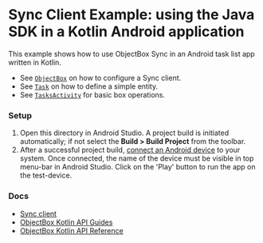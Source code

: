 # Sync Client Example: using the Java SDK in a Kotlin Android application 

This example shows how to use ObjectBox Sync in an Android task list app written in Kotlin.

- See [`ObjectBox`](app/src/main/java/io/objectbox/example/sync/ObjectBox.kt) on how to configure a Sync client.
- See [`Task`](app/src/main/java/io/objectbox/example/sync/Task.kt) on how to define a simple entity.
- See [`TasksActivity`](app/src/main/java/io/objectbox/example/sync/TasksActivity.kt) for basic box operations.

### Setup

1. Open this directory in Android Studio. A project build is initiated automatically; if not select the **Build > Build Project** from the toolbar.
2. After a successful project build, [connect an Android device](https://developer.android.com/studio/run/device) to your system. Once connected, the name of the device must be visible in top menu-bar in Android Studio. Click on the 'Play' button to run the app on the test-device.

### Docs

- [Sync client](https://sync.objectbox.io/sync-client)
- [ObjectBox Kotlin API Guides](https://docs.objectbox.io/getting-started)
- [ObjectBox Kotlin API Reference](https://objectbox.io/docfiles/java/current/)
